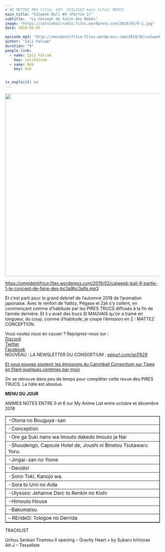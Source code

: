 ```yaml
---
# NE METTEZ PAS title: SVP. UTILISEZ main_title: MERCI.
main_title: "Calweeb Ball #9 (Partie 1)"
subtitle:  "Le Concept de faire des Bébés"
image: "https://calvinballradio.files.wordpress.com/2019/02/9-1.jpg"
date: 2019-02-05

episode_mp3: "http://omnidentifrice.files.wordpress.com/2019/02/calweeb-ball-9-partie-1-le-concept-de-faire-des-bc3a9bc3a9s.mp3"
author: "Zali Falcam"
duration: "0"
people_link: 
  - name: Zali Falcam
    key: zalifalcam
  - name: Bob
    key: bob


is_explicit: no
---
```


<PodcastHeader/>

<!-- ECRIRE LA DESCRIPTION DE L'EPISODE SOUS CETTE LIGNE -->
<p><img class="alignnone size-full wp-image-219" src="https://calvinballradio.files.wordpress.com/2019/02/9-1.jpg" alt="" width="874" height="594" srcset="https://calvinballradio.files.wordpress.com/2019/02/9-1.jpg 874w, https://calvinballradio.files.wordpress.com/2019/02/9-1.jpg?w=150&amp;h=102 150w, https://calvinballradio.files.wordpress.com/2019/02/9-1.jpg?w=300&amp;h=204 300w, https://calvinballradio.files.wordpress.com/2019/02/9-1.jpg?w=768&amp;h=522 768w"></p>
<p><a href="https://omnidentifrice.files.wordpress.com/2019/02/calweeb-ball-9-partie-1-le-concept-de-faire-des-bc3a9bc3a9s.mp3">https://omnidentifrice.files.wordpress.com/2019/02/calweeb-ball-9-partie-1-le-concept-de-faire-des-bc3a9bc3a9s.mp3</a></p>
<p>Et c’est parti pour le grand debrief de l’automne 2018 de l’animation japonaise. Avec le renfort de Yattoz, Pégase et Zali s’y collent, en commençant comme d’habitude par les PIRES TRUCS diffusés à la fin de l’année dernière. Et il y avait des trucs SI MAUVAIS qu’on a trainé en longueur, du coup, comme d’habitude, je coupe l’émission en 2 : MATTEZ CONCEPTION.</p>
<p>Vous voulez nous en causer ? Rejoignez-nous sur :<br>
<a href="http://discordapp.com/invite/4RnA9v7" rel="noopener">Discord</a><br>
<a href="https://twitter.com/Calvinball_FM?lang=fr" rel="noopener">Twitter</a><br>
<a href="https://www.facebook.com/CalvinballRadio/?ref=bookmarks" rel="noopener">Facebook</a><br>
NOUVEAU : LA NEWSLETTER DU CONSORTIUM :&nbsp;<a title="http://eepurl.com/gcFR29" href="https://exit.sc/?url=http%3A%2F%2Feepurl.com%2FgcFR29" rel="nofollow noopener">eepurl.com/gcFR29</a></p>
<p><a href="https://fr.tipeee.com/calvinball" rel="noopener">Et vous pouvez soutenir les émissions du Calvinball Consortium sur Tipee en filant quelques centimes par mois</a></p>
<p>On se retrouve dans peu de temps pour compléter cette revue des PIRES TRUCS. La hâte est absolue.</p>
<p><strong>MENU DU JOUR</strong></p>
<p>ANIMES NOTES ENTRE 0 et 6 sur My Anime List entre octobre et décembre 2018</p>
<table dir="ltr" border="1" cellspacing="0" cellpadding="0">
<colgroup>
<col width="961"></colgroup>
<tbody>
<tr>
<td>-Otona no Bouguya-san</td>
</tr>
<tr>
<td>-Conception</td>
</tr>
<tr>
<td>-Ore ga Suki nano wa Imouto dakedo Imouto ja Nai</td>
</tr>
<tr>
<td>-Shuudengo, Capsule Hotel de, Joushi ni Binetsu Tsutawaru Yoru.</td>
</tr>
<tr>
<td>-Jingai-san no Yome</td>
</tr>
<tr>
<td>-Devidol</td>
</tr>
<tr>
<td>-Sono Toki, Kanojo wa.</td>
</tr>
<tr>
<td>-Sora to Umi no Aida</td>
</tr>
<tr>
<td>-Ulysses: Jehanne Darc to Renkin no Kishi</td>
</tr>
<tr>
<td>-Himouto House</td>
</tr>
<tr>
<td>-Bakumatsu</td>
</tr>
<tr>
<td>– RErideD: Tokigoe no Derrida</td>
</tr>
</tbody>
</table>
<p>TRACKLIST</p>
<p>Uchuu Senkan Tiramisu II opening – Gravity Heart&nbsp;» by Subaru Ichinose<br>
Alt-J – Tessellate</p>


